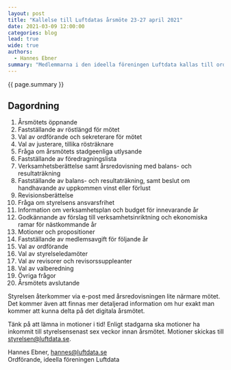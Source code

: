 ```yaml
---
layout: post
title: "Kallelse till Luftdatas årsmöte 23-27 april 2021"
date: 2021-03-09 12:00:00
categories: blog
lead: true
wide: true
authors:
  - Hannes Ebner
summary: "Medlemmarna i den ideella föreningen Luftdata kallas till ordinarie årsmöte mellan fredagen den 23 april 2021 och tisdagen den 27 april 2021 kl 20:00. Årsmötet kommer att hållas digitalt med formulär."
---
```

{{ page.summary }}

## Dagordning

  1. Årsmötets öppnande
  2. Fastställande av röstlängd för mötet
  3. Val av ordförande och sekreterare för mötet
  4. Val av justerare, tillika rösträknare
  5. Fråga om årsmötets stadgeenliga utlysande
  6. Fastställande av föredragningslista
  7. Verksamhetsberättelse samt årsredovisning med balans- och resultaträkning
  8. Fastställande av balans- och resultaträkning, samt beslut om handhavande av uppkommen vinst eller förlust
  9. Revisionsberättelse
  10. Fråga om styrelsens ansvarsfrihet
  11. Information om verksamhetsplan och budget för innevarande år
  12. Godkännande av förslag till verksamhetsinriktning och ekonomiska ramar för nästkommande år
  13. Motioner och propositioner
  14. Fastställande av medlemsavgift för följande år
  15. Val av ordförande
  16. Val av styrelseledamöter
  17. Val av revisorer och revisorssuppleanter
  18. Val av valberedning
  19. Övriga frågor
  20. Årsmötets avslutande

Styrelsen återkommer via e-post med årsredovisningen lite närmare mötet. Det kommer även att finnas mer detaljerad information om hur exakt man kommer att kunna delta på det digitala årsmötet.

Tänk på att lämna in motioner i tid! Enligt stadgarna ska motioner ha inkommit till styrelsensenast sex veckor innan årsmötet. Motioner skickas till [styrelsen@luftdata.se](mailto:styrelsen@luftdata.se).

Hannes Ebner, hannes@luftdata.se<br/>
Ordförande, ideella föreningen Luftdata

